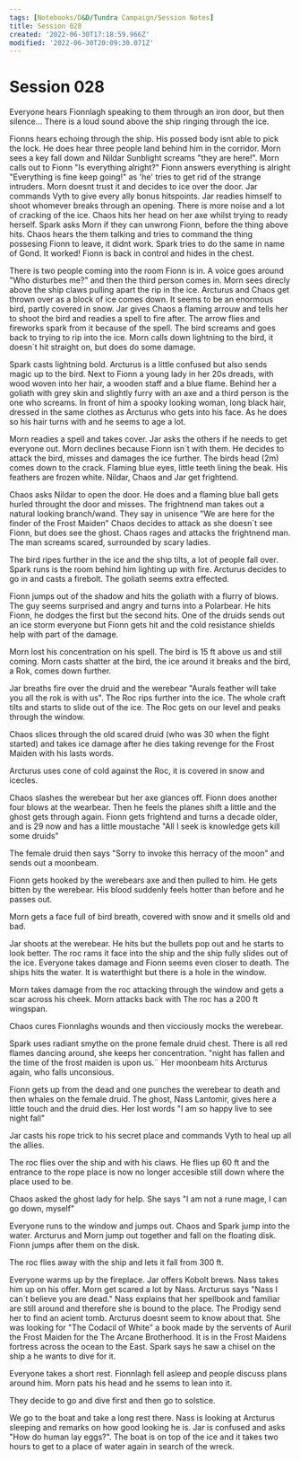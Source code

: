 ```yaml
---
tags: [Notebooks/D&D/Tundra Campaign/Session Notes]
title: Session 028
created: '2022-06-30T17:18:59.966Z'
modified: '2022-06-30T20:09:30.071Z'
---
```


# Session 028

Everyone hears Fionnlagh speaking to them through an iron door, but then silence...
There is a loud sound above the ship ringing through the ice.

Fionns hears echoing through the ship. His possed body isnt able to pick the lock. He does hear three people land behind him in the corridor. Morn sees a key fall down and Nildar Sunblight screams "they are here!". Morn calls out to Fionn "Is everything alright?" Fionn answers everything is alright "Everything is fine keep going!" as 'he' tries to get rid of the strange intruders. Morn doesnt trust it and decides to ice over the door. Jar commands Vyth to give every ally bonus hitspoints. Jar readies himself to shoot whomever breaks through an opening. There is more noise and a lot of cracking of the ice. Chaos hits her head on her axe whilst trying to ready herself. Spark asks Morn if they can unwrong Fionn, before the thing above hits. Chaos hears the them talking and tries to command the thing possesing Fionn to leave, it didnt work. Spark tries to do the same in name of Gond. It worked! Fionn is back in control and hides in the chest.

There is two people coming into the room Fionn is in. A voice goes around "Who disturbes me?" and then the third person comes in. Morn sees direcly above the ship claws pulling apart the rip in the ice. Arcturus and Chaos get thrown over as a block of ice comes down. It seems to be an enormous bird, partly covered in snow. Jar gives Chaos a flaming arrouw and tells her to shoot the bird and readies a spell to fire after. The arrow flies and fireworks spark from it because of the spell. The bird screams and goes back to trying to rip into the ice. Morn calls down lightning to the bird, it doesn´t hit straight on, but does do some damage.

Spark casts lightning bold. Arcturus is a little confused but also sends magic up to the bird. Next to Fionn a young lady in her 20s dreads, with wood woven into her hair, a wooden staff and a blue flame. Behind her a goliath with grey skin and slightly furry with an axe and a third person is the one who screams. In front of him a spooky looking woman, long black hair, dressed in the same clothes as Arcturus who gets into his face. As he does so his hair turns with and he seems to age a lot.

Morn readies a spell and takes cover. Jar asks the others if he needs to get everyone out. Morn declines because Fionn isn´t with them. He decides to attack the bird, misses and damages the ice further. The birds head (2m) comes down to the crack. Flaming blue eyes, little teeth lining the beak. His feathers are frozen white. Nildar, Chaos and Jar get frightend. 

Chaos asks Nildar to open the door. He does and a flaming blue ball gets hurled throught the door and misses. The frightnend man takes out a natural looking branch/wand. They say in unisence "We are here for the finder of the Frost Maiden" Chaos decides to attack as she doesn´t see Fionn, but does see the ghost. Chaos rages and attacks the frightnend man. The man screams scared, surrounded by scary ladies. 

The bird ripes further in the ice and the ship tilts, a lot of people fall over. Spark runs is the room behind him lighting up with fire. Arcturus decides to go in and casts a firebolt. The goliath seems extra effected.

Fionn jumps out of the shadow and hits the goliath with a flurry of blows. The guy seems surprised and angry and turns into a Polarbear. He hits Fionn, he dodges the first but the second hits. One of the druids sends out an ice storm everyone but Fionn gets hit and the cold resistance shields help with part of the damage. 

Morn lost his concentration on his spell. The bird is 15 ft above us and still coming. Morn casts shatter at the bird, the ice around it breaks and the bird, a Rok, comes down further. 

Jar breaths fire over the druid and the werebear "Aurals feather will take you all the rok is with us". 
The Roc rips further into the ice. The whole craft tilts and starts to slide out of the ice. The Roc gets on our level and peaks through the window.

Chaos slices through the old scared druid (who was 30 when the fight started) and takes ice damage after he dies taking revenge for the Frost Maiden with his lasts words.

Arcturus uses cone of cold against the Roc, it is covered in snow and icecles. 

Chaos slashes the werebear but her axe glances off. Fionn does another four blows at the wearbear. Then he feels the planes shift a little and the ghost gets through again. Fionn gets frightend and turns a decade older, and is 29 now and has a little moustache "All I seek is knowledge gets kill some druids"

The female druid then says "Sorry to invoke this herracy of the moon" and sends out a moonbeam.

Fionn gets hooked by the werebears axe and then pulled to him. He gets bitten by the werebear. His blood suddenly feels hotter than before and he passes out.

Morn gets a face full of bird breath, covered with snow and it smells old and bad.

Jar shoots at the werebear. He hits but the bullets pop out and he starts to look better. The roc rams it face into the ship and the ship fully slides out of the ice. Everyone takes damage and Fionn seems even closer to death. The ships hits the water. It is waterthight but there is a hole in the window.

Morn takes damage from the roc attacking through the window and gets a scar across his cheek. Morn attacks back with The roc has a 200 ft wingspan.

Chaos cures Fionnlaghs wounds and then vicciously mocks the werebear.

Spark uses radiant smythe on the prone female druid chest. There is all red flames dancing around, she keeps her concentration. "night has fallen and the time of the frost maiden is upon us.¨ Her moonbeam hits Arcturus again, who 
falls unconsious.

Fionn gets up from the dead and one punches the werebear to death and then whales on the female druid. The ghost, Nass Lantomir, gives here a little touch and the druid dies. Her lost words "I am so happy live to see night fall"

Jar casts his rope trick to his secret place and commands Vyth to heal up all the allies.

The roc flies over the ship and with his claws. He flies up 60 ft and the entrance to the rope place is now no longer accesible still down where the place used to be.

Chaos asked the ghost lady for help. She says "I am not a rune mage, I can go down, myself"

Everyone runs to the window and jumps out. Chaos and Spark jump into the water. Arcturus and Morn jump out together and fall on the floating disk. Fionn jumps after them on the disk.

The roc flies away with the ship and lets it fall from 300 ft.

Everyone warms up by the fireplace. Jar offers Kobolt brews. Nass takes him up on his offer. Morn get scared a lot by Nass. Arcturus says "Nass I can´t believe you are dead." Nass explains that her spellbook and familiar are still around and therefore she is bound to the place. The Prodigy send her to find an acient tomb. Arcturus doesnt seem to know about that. She was looking for "The Codacil of White" a book made by the servents of Auril the Frost Maiden for the The Arcane Brotherhood. It is in the Frost Maidens fortress across the ocean to the East.
Spark says he saw a chisel on the ship a he wants to dive for it. 

Everyone takes a short rest. Fionnlagh fell asleep and people discuss plans around him. Morn pats his head and he ssems to lean into it.

They decide to go and dive first and then go to solstice. 

We go to the boat and take a long rest there. Nass is looking at Arcturus sleeping and remarks on how good looking he is. Jar is confused and asks "How do human lay eggs?". The boat is on top of the ice and it takes two hours to get to a place of water again in search of the wreck.







 


